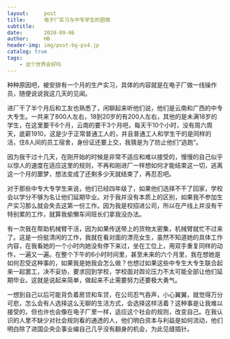 ```yaml
---
layout:     post
title:      电子厂实习与中专学生的困境
subtitle:   
date:       2020-09-06
author:     HB
header-img: img/post-bg-ps4.jp
catalog: true
tags:
    - 这个世界会好吗
---
```


种种原因吧，被安排有一个月的生产实习，具体的内容就是在电子厂做一线操作员，随便说说我这几天的见闻。

进厂干了半个月后和工友也熟悉了，闲聊起来听他们说，他们是云南和广西的中专大专生。一共来了800人左右，18到20岁的有200人左右，其他的是未满18岁的学生，在这里要干6个月，云南的要干3个月吧，每天干10个小时，没有周六周天，底薪1910，这是少于正常普通工人的，并且普通工人和学生干的是同样的活，住8人间的员工宿舍，身份证还要上交，我猜是为了防止他们“逃跑”。

因为我干过十几天，在刚开始的时候是非常不适应和难以接受的，慢慢的自己似乎以惊人的速度在适应这里的规则，不再和刚进厂一样想如何才能结束这一切，逃离这一个月的噩梦，想法变成了还剩多少天就结束了，再忍忍吧。

对于那些中专大专学生来说，他们已经四年级了，如果他们选择不干了回家，学校会以学分不够为名让他们延期毕业。对于我并没有本质上的区别，如果我不参加生产实习那么就会失去这第一份工作。因为我是校招进公司，所以在产线上并没有干特别累的工作，就算我偷懒车间班长们拿我没办法。

有一次我在帮助机械臂干活，因为如果传送带上的货物太密集，机械臂就忙不过来了。这是一份挺清闲的工作，我就在看对面的漂亮女生，虽然不知道她的具体工作内容，在我看她的一个小时内她没有停下来过，坐在工位上，用双手重复同样的动作，一遍又一遍。在整个下午的6小时时间里，甚至未来的六个月里，我在想她是如何忍受这种事的，如果我是她我会怎么做？也想过如果这些中专生大专生联合起来一起罢工，决不妥协，要求回到学校，学校面对舆论压力不太可能全部让他们延期毕业。这就是说起来简单，做起来不止需要努力还要极大勇气。

一想到自己以后可能背负着房贷和车贷，在公司忍气吞声，小心翼翼，就觉得万分可悲，怎么会有人选择这么无聊的生活方式，会选择这样活着？这种事是让我难以接受的，但也许也会像在电子厂里一样，适应这个社会的规则，改变自己。在我认识的人里不缺少对社会规则看的通透的人，他们明白资本与利益是如何流动，他们明白除了进国企央企事业编自己几乎没有翻身的机会，为此见缝插针。
